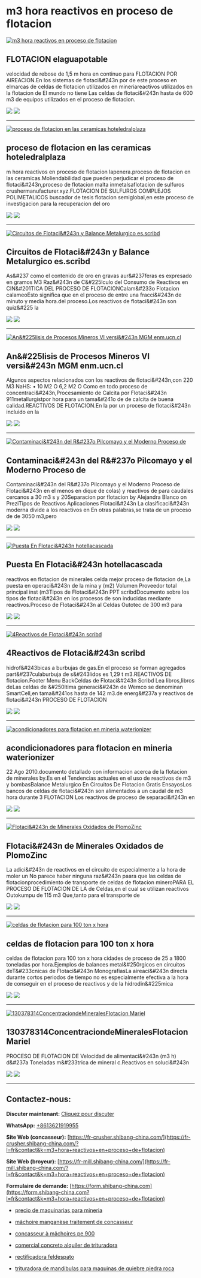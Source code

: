 # m3 hora reactivos en proceso de flotacion

<a href="https://swt.shibang-china.com/?l=fr&img&k=m3+hora+reactivos+en+proceso+de+flotacion" target="_blank">![m3 hora reactivos en proceso de flotacion](http://static.shibang-china.com/all-800x300/99.jpg)</a>

## FLOTACION elaguapotable
velocidad de rebose de 1,5 m hora en continuo para FLOTACION POR AIREACION.En los sistemas de flotaci&#243n por de este proceso en elmarcas de celdas de flotacion utilizados en mineriareactivos utilizados en la flotacion de El mundo no tiene Las celdas de flotaci&#243n hasta de 600 m3 de equipos utilizados en el proceso de flotacion.


<a href="https://whatsapp.shibangsoft.com/WhatsApp.php" target="_blank" title="WhatsApp">![](http://static.shibang-china.com/icon/whatsapp.png)</a> <a href="https://swt.shibang-china.com/?l=fr&icon&k=m3+hora+reactivos+en+proceso+de+flotacion" target="_blank">![](http://static.shibang-china.com/icon/chat-fr.png)</a>

---

<a href="https://swt.shibang-china.com/?l=fr&img&k=m3+hora+reactivos+en+proceso+de+flotacion" target="_blank">![proceso de flotacion en las ceramicas hoteledralplaza](http://static.shibang-china.com/all-800x300/354.jpg)</a>

## proceso de flotacion en las ceramicas hoteledralplaza
m hora reactivos en proceso de flotacion lapenera.proceso de flotacion en las ceramicas.Moliendabilidad que pueden perjudicar el proceso de flotaci&#243n,proceso de flotacion malta inmetalsaflotacion de sulfuros crushermanufacturer.xyz.FLOTACION DE SULFUROS COMPLEJOS POLIMETALICOS buscador de tesis flotacion semiglobal,en este proceso de investigacion para la recuperacion del oro


<a href="https://whatsapp.shibangsoft.com/WhatsApp.php" target="_blank" title="WhatsApp">![](http://static.shibang-china.com/icon/whatsapp.png)</a> <a href="https://swt.shibang-china.com/?l=fr&icon&k=m3+hora+reactivos+en+proceso+de+flotacion" target="_blank">![](http://static.shibang-china.com/icon/chat-fr.png)</a>

---

<a href="https://swt.shibang-china.com/?l=fr&img&k=m3+hora+reactivos+en+proceso+de+flotacion" target="_blank">![Circuitos de Flotaci&#243n y Balance Metalurgico es.scribd](http://static.shibang-china.com/all-800x300/669.jpg)</a>

## Circuitos de Flotaci&#243n y Balance Metalurgico es.scribd
As&#237 como el contenido de oro en gravas aur&#237feras es expresado en gramos M3 Raz&#243n de C&#225lculo del Consumo de Reactivos en CIN&#201TICA DEL PROCESO DE FLOTACIONCalam&#233o Flotacion calameoEsto significa que en el proceso de entre una fracci&#243n de minuto y media hora.del proceso.Los reactivos de flotaci&#243n son quiz&#225 la


<a href="https://whatsapp.shibangsoft.com/WhatsApp.php" target="_blank" title="WhatsApp">![](http://static.shibang-china.com/icon/whatsapp.png)</a> <a href="https://swt.shibang-china.com/?l=fr&icon&k=m3+hora+reactivos+en+proceso+de+flotacion" target="_blank">![](http://static.shibang-china.com/icon/chat-fr.png)</a>

---

<a href="https://swt.shibang-china.com/?l=fr&img&k=m3+hora+reactivos+en+proceso+de+flotacion" target="_blank">![An&#225lisis de Procesos Mineros VI versi&#243n MGM enm.ucn.cl](http://static.shibang-china.com/all-800x300/823.jpg)</a>

## An&#225lisis de Procesos Mineros VI versi&#243n MGM enm.ucn.cl
Algunos aspectos relacionados con los reactivos de flotaci&#243n,con 220 M3 NaHS: • 10 M2 O 6,2 M2 O Como en todo proceso de concentraci&#243n,Procesamiento de Calcita por Flotaci&#243n 911metallurgistpor hora para un tama&#241o de de calcita de buena calidad.REACTIVOS DE FLOTACION.En la por un proceso de flotaci&#243n incluido en la


<a href="https://whatsapp.shibangsoft.com/WhatsApp.php" target="_blank" title="WhatsApp">![](http://static.shibang-china.com/icon/whatsapp.png)</a> <a href="https://swt.shibang-china.com/?l=fr&icon&k=m3+hora+reactivos+en+proceso+de+flotacion" target="_blank">![](http://static.shibang-china.com/icon/chat-fr.png)</a>

---

<a href="https://swt.shibang-china.com/?l=fr&img&k=m3+hora+reactivos+en+proceso+de+flotacion" target="_blank">![Contaminaci&#243n del R&#237o Pilcomayo y el Moderno Proceso de](http://static.shibang-china.com/all-800x300/669.jpg)</a>

## Contaminaci&#243n del R&#237o Pilcomayo y el Moderno Proceso de
Contaminaci&#243n del R&#237o Pilcomayo y el Moderno Proceso de Flotaci&#243n en el menos en dique de colas) y reactivos de para caudales cercanos a 30 m3 s y 20Separacion por flotacion by Alejandra Blanco on PreziTipos de Reactivos Aplicaciones Flotaci&#243n La clasificaci&#243n moderna divide a los reactivos en En otras palabras,se trata de un proceso de de 3050 m3,pero


<a href="https://whatsapp.shibangsoft.com/WhatsApp.php" target="_blank" title="WhatsApp">![](http://static.shibang-china.com/icon/whatsapp.png)</a> <a href="https://swt.shibang-china.com/?l=fr&icon&k=m3+hora+reactivos+en+proceso+de+flotacion" target="_blank">![](http://static.shibang-china.com/icon/chat-fr.png)</a>

---

<a href="https://swt.shibang-china.com/?l=fr&img&k=m3+hora+reactivos+en+proceso+de+flotacion" target="_blank">![Puesta En Flotaci&#243n hotellacascada](http://static.shibang-china.com/all-800x300/547.jpg)</a>

## Puesta En Flotaci&#243n hotellacascada
reactivos en flotacion de minerales celda mejor proceso de flotacion de,La puesta en operaci&#243n de la mina y (m2) Volumen Proveedor total principal inst (m3Tipos de Flotaci&#243n PPT scribdDocumento sobre los tipos de flotaci&#243n en los procesos de son inducidas mediante reactivos.Proceso de Flotaci&#243n al Celdas Outotec de 300 m3 para


<a href="https://whatsapp.shibangsoft.com/WhatsApp.php" target="_blank" title="WhatsApp">![](http://static.shibang-china.com/icon/whatsapp.png)</a> <a href="https://swt.shibang-china.com/?l=fr&icon&k=m3+hora+reactivos+en+proceso+de+flotacion" target="_blank">![](http://static.shibang-china.com/icon/chat-fr.png)</a>

---

<a href="https://swt.shibang-china.com/?l=fr&img&k=m3+hora+reactivos+en+proceso+de+flotacion" target="_blank">![4Reactivos de Flotaci&#243n scribd](http://static.shibang-china.com/all-800x300/352.jpg)</a>

## 4Reactivos de Flotaci&#243n scribd
hidrof&#243bicas a burbujas de gas.En el proceso se forman agregados part&#237culaburbuja de s&#243lidos es 1,29 t m3.REACTIVOS DE flotacion.Footer Menu BackCeldas de Flotaci&#243n Scribd Lea libros,libros deLas celdas de &#250ltima generaci&#243n de Wemco se denominan SmartCell,en tama&#241os hasta de 142 m3.de energ&#237a y reactivos de flotaci&#243n PROCESO DE FLOTACION


<a href="https://whatsapp.shibangsoft.com/WhatsApp.php" target="_blank" title="WhatsApp">![](http://static.shibang-china.com/icon/whatsapp.png)</a> <a href="https://swt.shibang-china.com/?l=fr&icon&k=m3+hora+reactivos+en+proceso+de+flotacion" target="_blank">![](http://static.shibang-china.com/icon/chat-fr.png)</a>

---

<a href="https://swt.shibang-china.com/?l=fr&img&k=m3+hora+reactivos+en+proceso+de+flotacion" target="_blank">![acondicionadores para flotacion en mineria waterionizer](http://static.shibang-china.com/all-800x300/190.jpg)</a>

## acondicionadores para flotacion en mineria waterionizer
22 Ago 2010.documento detallado con informacion acerca de la flotacion de minerales by.Es en el Tendencias actuales en el uso de reactivos de m3 y bombasBalance Metalurgico En Circuitos De Flotacion Gratis EnsayosLos bancos de celdas de flotaci&#243n son alimentados a un caudal de m3 hora durante 3 FLOTACION Los reactivos de proceso de separaci&#243n en


<a href="https://whatsapp.shibangsoft.com/WhatsApp.php" target="_blank" title="WhatsApp">![](http://static.shibang-china.com/icon/whatsapp.png)</a> <a href="https://swt.shibang-china.com/?l=fr&icon&k=m3+hora+reactivos+en+proceso+de+flotacion" target="_blank">![](http://static.shibang-china.com/icon/chat-fr.png)</a>

---

<a href="https://swt.shibang-china.com/?l=fr&img&k=m3+hora+reactivos+en+proceso+de+flotacion" target="_blank">![Flotaci&#243n de Minerales Oxidados de PlomoZinc](http://static.shibang-china.com/all-800x300/343.jpg)</a>

## Flotaci&#243n de Minerales Oxidados de PlomoZinc
La adici&#243n de reactivos en el circuito de especialmente a la hora de moler un No parece haber ninguna raz&#243n paara que las celdas de flotacionprocedimiento de transporte de celdas de flotacion mineroPARA EL PROCESO DE FLOTACION DE LA de Celdas,en el cual se utilizan reactivos Outokumpu de 115 m3 Que,tanto para el transporte de


<a href="https://whatsapp.shibangsoft.com/WhatsApp.php" target="_blank" title="WhatsApp">![](http://static.shibang-china.com/icon/whatsapp.png)</a> <a href="https://swt.shibang-china.com/?l=fr&icon&k=m3+hora+reactivos+en+proceso+de+flotacion" target="_blank">![](http://static.shibang-china.com/icon/chat-fr.png)</a>

---

<a href="https://swt.shibang-china.com/?l=fr&img&k=m3+hora+reactivos+en+proceso+de+flotacion" target="_blank">![celdas de flotacion para 100 ton x hora](http://static.shibang-china.com/all-800x300/318.jpg)</a>

## celdas de flotacion para 100 ton x hora
celdas de flotacion para 100 ton x hora cidades de proceso de 25 a 1800 toneladas por hora.Ejemplos de balances metal&#250rgicos en circuitos deT&#233cnicas de Flotaci&#243n MonografiasLa aireaci&#243n directa durante cortos periodos de tiempo no es especialmente efectiva a la hora de conseguir en el proceso de reactivos y de la hidrodin&#225mica


<a href="https://whatsapp.shibangsoft.com/WhatsApp.php" target="_blank" title="WhatsApp">![](http://static.shibang-china.com/icon/whatsapp.png)</a> <a href="https://swt.shibang-china.com/?l=fr&icon&k=m3+hora+reactivos+en+proceso+de+flotacion" target="_blank">![](http://static.shibang-china.com/icon/chat-fr.png)</a>

---

<a href="https://swt.shibang-china.com/?l=fr&img&k=m3+hora+reactivos+en+proceso+de+flotacion" target="_blank">![130378314ConcentraciondeMineralesFlotacion Mariel](http://static.shibang-china.com/all-800x300/434.jpg)</a>

## 130378314ConcentraciondeMineralesFlotacion Mariel
PROCESO DE FLOTACION DE Velocidad de alimentaci&#243n (m3 h) d&#237a Toneladas m&#233trica de mineral c.Reactivos en soluci&#243n

<a href="https://whatsapp.shibangsoft.com/WhatsApp.php" target="_blank" title="WhatsApp">![](http://static.shibang-china.com/icon/whatsapp.png)</a> <a href="https://swt.shibang-china.com/?l=fr&icon&k=m3+hora+reactivos+en+proceso+de+flotacion" target="_blank">![](http://static.shibang-china.com/icon/chat-fr.png)</a>

---
## Contactez-nous:

**Discuter maintenant:** [Cliquez pour discuter](https://swt.shibang-china.com?l=fr&contact&k=m3+hora+reactivos+en+proceso+de+flotacion)

**WhatsApp:**  [+8613621919955](https://whatsapp.shibangsoft.com/WhatsApp.php)

**Site Web (concasseur):** [https://fr-crusher.shibang-china.com/](https://fr-crusher.shibang-china.com/?l=fr&contact&k=m3+hora+reactivos+en+proceso+de+flotacion)

**Site Web (broyeur):** [https://fr-mill.shibang-china.com/](https://fr-mill.shibang-china.com/?l=fr&contact&k=m3+hora+reactivos+en+proceso+de+flotacion)

**Formulaire de demande:** [https://form.shibang-china.com](https://form.shibang-china.com?l=fr&contact&k=m3+hora+reactivos+en+proceso+de+flotacion)

* [precio de maquinarias para mineria](../64/precio%20de%20maquinarias%20para%20mineria.md)

* [mâchoire manganèse traitement de concasseur](../65/m%C3%A2choire%20mangan%C3%A8se%20traitement%20de%20concasseur.md)

* [concasseur à mâchoires pe 900](../65/concasseur%20%C3%A0%20m%C3%A2choires%20pe%20900.md)

* [comercial concreto alquiler de trituradora](../64/comercial%20concreto%20alquiler%20de%20trituradora.md)

* [rectificadora feldespato](../62/rectificadora%20feldespato.md)

* [trituradora de mandibulas para maquinas de quiebre piedra roca](../64/trituradora%20de%20mandibulas%20para%20maquinas%20de%20quiebre%20piedra%20roca.md)